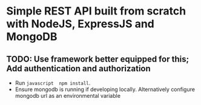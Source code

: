 # Simple REST API built from scratch with NodeJS, ExpressJS and MongoDB

## TODO: Use framework better equipped for this; Add authentication and authorization

* Run ```javascript  npm install```.
* Ensure mongodb is running if developing locally. Alternatively configure mongodb url as an environmental variable
